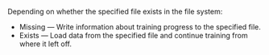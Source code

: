 
Depending on whether the specified file exists in the file system:
- Missing — Write information about training progress to the specified file.
- Exists — Load data from the specified file and continue training from where it left off.
